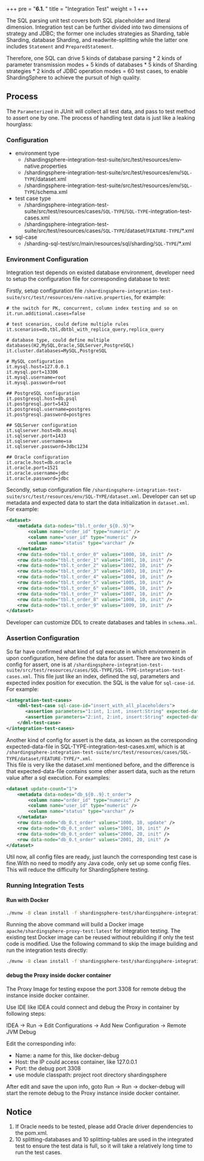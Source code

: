 +++
pre = "<b>6.1. </b>"
title = "Integration Test"
weight = 1
+++

The SQL parsing unit test covers both SQL placeholder and literal dimension. 
Integration test can be further divided into two dimensions of strategy and JDBC; the former one includes strategies as Sharding, table Sharding, database Sharding, and readwrite-splitting while the latter one includes `Statement` and `PreparedStatement`.

Therefore, one SQL can drive 5 kinds of database parsing * 2 kinds of parameter transmission modes + 5 kinds of databases * 5 kinds of Sharding strategies * 2 kinds of JDBC operation modes = 60 test cases, to enable ShardingSphere to achieve the pursuit of high quality.

## Process

The `Parameterized` in JUnit will collect all test data, and pass to test method to assert one by one. The process of handling test data is just like a leaking hourglass:

### Configuration
 
  - environment type
    - /shardingsphere-integration-test-suite/src/test/resources/env-native.properties
    - /shardingsphere-integration-test-suite/src/test/resources/env/`SQL-TYPE`/dataset.xml
    - /shardingsphere-integration-test-suite/src/test/resources/env/`SQL-TYPE`/schema.xml
  - test case type
    - /shardingsphere-integration-test-suite/src/test/resources/cases/`SQL-TYPE`/`SQL-TYPE`-integration-test-cases.xml
    - /shardingsphere-integration-test-suite/src/test/resources/cases/`SQL-TYPE`/dataset/`FEATURE-TYPE`/*.xml
  - sql-case 
    - /sharding-sql-test/src/main/resources/sql/sharding/`SQL-TYPE`/*.xml

### Environment Configuration

Integration test depends on existed database environment, developer need to setup the configuration file for corresponding database to test: 

Firstly, setup configuration file `/shardingsphere-integration-test-suite/src/test/resources/env-native.properties`, for example: 

```properties
# the switch for PK, concurrent, column index testing and so on
it.run.additional.cases=false

# test scenarios, could define multiple rules
it.scenarios=db,tbl,dbtbl_with_replica_query,replica_query

# database type, could define multiple databases(H2,MySQL,Oracle,SQLServer,PostgreSQL)
it.cluster.databases=MySQL,PostgreSQL

# MySQL configuration
it.mysql.host=127.0.0.1
it.mysql.port=13306
it.mysql.username=root
it.mysql.password=root

## PostgreSQL configuration
it.postgresql.host=db.psql
it.postgresql.port=5432
it.postgresql.username=postgres
it.postgresql.password=postgres

## SQLServer configuration
it.sqlserver.host=db.mssql
it.sqlserver.port=1433
it.sqlserver.username=sa
it.sqlserver.password=Jdbc1234

## Oracle configuration
it.oracle.host=db.oracle
it.oracle.port=1521
it.oracle.username=jdbc
it.oracle.password=jdbc
```

Secondly, setup configuration file `/shardingsphere-integration-test-suite/src/test/resources/env/SQL-TYPE/dataset.xml`. 
Developer can set up metadata and expected data to start the data initialization in `dataset.xml`. For example: 

```xml
<dataset>
    <metadata data-nodes="tbl.t_order_${0..9}">
        <column name="order_id" type="numeric" />
        <column name="user_id" type="numeric" />
        <column name="status" type="varchar" />
    </metadata>
    <row data-node="tbl.t_order_0" values="1000, 10, init" />
    <row data-node="tbl.t_order_1" values="1001, 10, init" />
    <row data-node="tbl.t_order_2" values="1002, 10, init" />
    <row data-node="tbl.t_order_3" values="1003, 10, init" />
    <row data-node="tbl.t_order_4" values="1004, 10, init" />
    <row data-node="tbl.t_order_5" values="1005, 10, init" />
    <row data-node="tbl.t_order_6" values="1006, 10, init" />
    <row data-node="tbl.t_order_7" values="1007, 10, init" />
    <row data-node="tbl.t_order_8" values="1008, 10, init" />
    <row data-node="tbl.t_order_9" values="1009, 10, init" />
</dataset>
```

Developer can customize DDL to create databases and tables in `schema.xml`.

### Assertion Configuration

So far have confirmed what kind of sql execute in which environment in upon configuration, here define the data for assert.
There are two kinds of config for assert, one is at `/shardingsphere-integration-test-suite/src/test/resources/cases/SQL-TYPE/SQL-TYPE-integration-test-cases.xml`.
This file just like an index, defined the sql, parameters and expected index position for execution. the SQL is the value for `sql-case-id`. For example: 

```xml
<integration-test-cases>
    <dml-test-case sql-case-id="insert_with_all_placeholders">
       <assertion parameters="1:int, 1:int, insert:String" expected-data-file="insert_for_order_1.xml" />
       <assertion parameters="2:int, 2:int, insert:String" expected-data-file="insert_for_order_2.xml" />
    </dml-test-case>
</integration-test-cases>
```

Another kind of config for assert is the data, as known as the corresponding expected-data-file in SQL-TYPE-integration-test-cases.xml, which is at `/shardingsphere-integration-test-suite/src/test/resources/cases/SQL-TYPE/dataset/FEATURE-TYPE/*.xml`.  
This file is very like the dataset.xml mentioned before, and the difference is that expected-data-file contains some other assert data, such as the return value after a sql execution. For examples:  

```xml
<dataset update-count="1">
    <metadata data-nodes="db_${0..9}.t_order">
        <column name="order_id" type="numeric" />
        <column name="user_id" type="numeric" />
        <column name="status" type="varchar" />
    </metadata>
    <row data-node="db_0.t_order" values="1000, 10, update" />
    <row data-node="db_0.t_order" values="1001, 10, init" />
    <row data-node="db_0.t_order" values="2000, 20, init" />
    <row data-node="db_0.t_order" values="2001, 20, init" />
</dataset>
```
Util now, all config files are ready, just launch the corresponding test case is fine.With no need to modify any Java code, only set up some config files.
This will reduce the difficulty for ShardingSphere testing.

### Running Integration Tests

#### Run with Docker

```bash
./mvnw -B clean install -f shardingsphere-test/shardingsphere-integration-test/pom.xml -Pit.env.docker -Dit.cluster.adapters=proxy,jdbc -Dit.scenarios=${scenario_name_1,scenario_name_1,scenario_name_n} -Dit.cluster.databases=MySQL
```
Running the above command will build a Docker image `apache/shardingsphere-proxy-test:latest` for integration testing.
The existing test Docker image can be reused without rebuilding if only the test code is modified.
Use the following command to skip the image building and run the integration tests directly:

```bash
./mvnw -B clean install -f shardingsphere-test/shardingsphere-integration-test/shardingsphere-integration-test-suite/pom.xml -Pit.env.docker -Dit.cluster.adapters=proxy,jdbc -Dit.scenarios=${scenario_name_1,scenario_name_1,scenario_name_n} -Dit.cluster.databases=MySQL
```

#### debug the Proxy inside docker container

The Proxy Image for testing expose the port 3308 for remote debug the instance inside docker container.

Use IDE like IDEA could connect and debug the Proxy in container by following steps:

IDEA -> Run -> Edit Configurations -> Add New Configuration -> Remote JVM Debug

Edit the corresponding info:
  - Name: a name for this, like docker-debug
  - Host: the IP could access container, like 127.0.0.1
  - Port: the debug port 3308
  - use module classpath: project root directory shardingsphere

After edit and save the upon info, goto Run -> Run -> docker-debug will start the remote debug to the Proxy instance inside docker container.

## Notice

1. If Oracle needs to be tested, please add Oracle driver dependencies to the pom.xml.
1. 10 splitting-databases and 10 splitting-tables are used in the integrated test to ensure the test data is full, so it will take a relatively long time to run the test cases.
